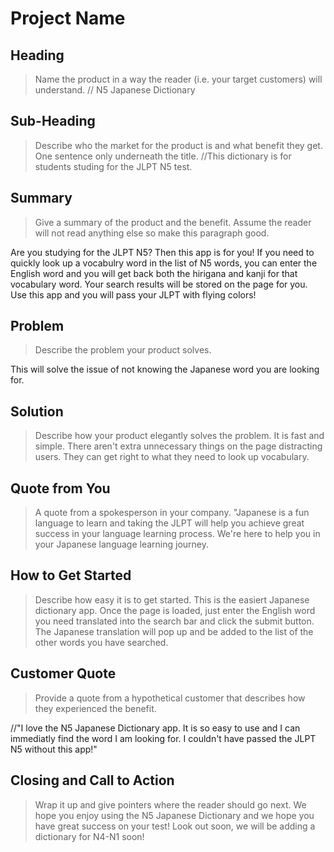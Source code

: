 # Project Name

<!--
> This material was originally posted [here](http://www.quora.com/What-is-Amazons-approach-to-product-development-and-product-management). It is reproduced here for posterities sake.

There is an approach called "working backwards" that is widely used at Amazon. They work backwards from the customer, rather than starting with an idea for a product and trying to bolt customers onto it. While working backwards can be applied to any specific product decision, using this approach is especially important when developing new products or features.

For new initiatives a product manager typically starts by writing an internal press release announcing the finished product. The target audience for the press release is the new/updated product's customers, which can be retail customers or internal users of a tool or technology. Internal press releases are centered around the customer problem, how current solutions (internal or external) fail, and how the new product will blow away existing solutions.

If the benefits listed don't sound very interesting or exciting to customers, then perhaps they're not (and shouldn't be built). Instead, the product manager should keep iterating on the press release until they've come up with benefits that actually sound like benefits. Iterating on a press release is a lot less expensive than iterating on the product itself (and quicker!).

If the press release is more than a page and a half, it is probably too long. Keep it simple. 3-4 sentences for most paragraphs. Cut out the fat. Don't make it into a spec. You can accompany the press release with a FAQ that answers all of the other business or execution questions so the press release can stay focused on what the customer gets. My rule of thumb is that if the press release is hard to write, then the product is probably going to suck. Keep working at it until the outline for each paragraph flows. 

Oh, and I also like to write press-releases in what I call "Oprah-speak" for mainstream consumer products. Imagine you're sitting on Oprah's couch and have just explained the product to her, and then you listen as she explains it to her audience. That's "Oprah-speak", not "Geek-speak".

Once the project moves into development, the press release can be used as a touchstone; a guiding light. The product team can ask themselves, "Are we building what is in the press release?" If they find they're spending time building things that aren't in the press release (overbuilding), they need to ask themselves why. This keeps product development focused on achieving the customer benefits and not building extraneous stuff that takes longer to build, takes resources to maintain, and doesn't provide real customer benefit (at least not enough to warrant inclusion in the press release).
 -->

## Heading
  > Name the product in a way the reader (i.e. your target customers) will understand.
// N5 Japanese Dictionary

## Sub-Heading
  > Describe who the market for the product is and what benefit they get. One sentence only underneath the title.
//This dictionary is for students studing for the JLPT N5 test.   

## Summary
  > Give a summary of the product and the benefit. Assume the reader will not read anything else so make this paragraph good.  

Are you studying for the JLPT N5?  Then this app is for you! If you need to quickly look up a vocabulry word in the list of N5 words, you can enter the English word and you will get back both the hirigana and kanji for that vocabulary word.  Your search results will be stored on the page for you.  Use this app and you will pass your JLPT with flying colors!

 

## Problem
  > Describe the problem your product solves.

  This will solve the issue of not knowing the Japanese word you are looking for.

## Solution
  > Describe how your product elegantly solves the problem.
  It is fast and simple.  There aren't extra unnecessary things on the page distracting users.  They can get right to what they need to look up vocabulary. 

## Quote from You
  > A quote from a spokesperson in your company.
  "Japanese is a fun language to learn and taking the JLPT will help you achieve great success in your language learning process.  We're here to help you in your Japanese language learning journey.  

## How to Get Started
  > Describe how easy it is to get started.
  This is the easiert Japanese dictionary app.  Once the page is loaded, just enter the English word you need translated into the search bar and click the submit button.  The Japanese translation will pop up and be added to the list of the other words you have searched. 

## Customer Quote
  > Provide a quote from a hypothetical customer that describes how they experienced the benefit.

  //"I love the N5 Japanese Dictionary app.  It is so easy to use and I can immediatly find the word I am looking for.  I couldn't have passed the JLPT N5 without this app!"

## Closing and Call to Action
  > Wrap it up and give pointers where the reader should go next.
  We hope you enjoy using the N5 Japanese Dictionary and we hope you have great success on your test!  Look out soon, we will be adding a dictionary for N4-N1 soon!  